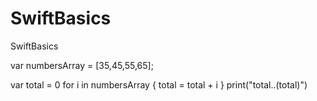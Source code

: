 # SwiftBasics
SwiftBasics

var numbersArray = [35,45,55,65];

var total = 0
for i in numbersArray {
  total = total + i
}
print("total..\(total)")
